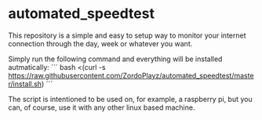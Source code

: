 # automated_speedtest

This repository is a simple and easy to setup way to monitor your internet connection through the day, week or whatever you want.

Simply run the following command and everything will be installed autmatically:
´´´
bash <(curl -s https://raw.githubusercontent.com/ZordoPlayz/automated_speedtest/master/install.sh)
´´´

The script is intentioned to be used on, for example, a raspberry pi, but you can, of course, use it with any other linux based machine.
